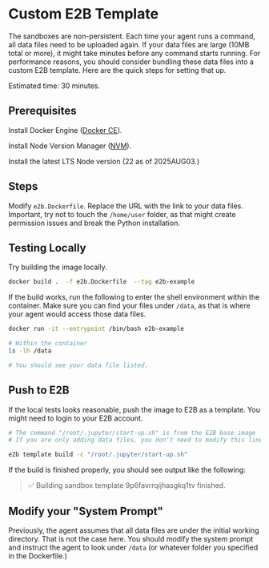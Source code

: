 # Custom E2B Template

The sandboxes are non-persistent. Each time your agent runs a command, all data files need to be uploaded again. If your data files are large (10MB total or more), it might take minutes before any command starts running. For performance reasons, you should consider bundling these data files into a custom E2B template. Here are the quick steps for setting that up.

Estimated time: 30 minutes.

## Prerequisites

Install Docker Engine ([Docker CE](https://docs.docker.com/engine/install/)).

Install Node Version Manager ([NVM](https://github.com/nvm-sh/nvm)).

Install the latest LTS Node version (22 as of 2025AUG03.)

## Steps

Modify `e2b.Dockerfile`. Replace the URL with the link to your data files.
Important, try not to touch the `/home/user` folder, as that might create permission issues and break the Python installation.


## Testing Locally

Try building the image locally.

```bash
docker build .  -f e2b.Dockerfile  --tag e2b-example
```

If the build works, run the following to enter the shell environment within the container. Make sure you can find your files under `/data`, as that is where your agent would access those data files.

```bash
docker run -it --entrypoint /bin/bash e2b-example

# Within the container
ls -lh /data

# You should see your data file listed.
```

## Push to E2B

If the local tests looks reasonable, push the image to E2B as a template. You might need to login to your E2B account.

```bash
# The command "/root/.jupyter/start-up.sh" is from the E2B base image
# If you are only adding data files, you don't need to modify this line.

e2b template build -c "/root/.jupyter/start-up.sh"
```

If the build is finished properly, you should see output like the following:

> ✅ Building sandbox template 9p6favrrqijhasgkq1tv finished.

## Modify your "System Prompt"

Previously, the agent assumes that all data files are under the initial working directory. That is not the case here. You should modify the system prompt and instruct the agent to look under `/data` (or whatever folder you specified in the Dockerfile.)
